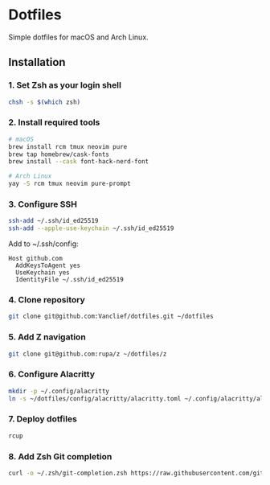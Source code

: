 # Dotfiles

Simple dotfiles for macOS and Arch Linux.

## Installation

### 1. Set Zsh as your login shell

```bash
chsh -s $(which zsh)
```

### 2. Install required tools

```bash
# macOS
brew install rcm tmux neovim pure
brew tap homebrew/cask-fonts
brew install --cask font-hack-nerd-font

# Arch Linux
yay -S rcm tmux neovim pure-prompt
```

### 3. Configure SSH

```bash
ssh-add ~/.ssh/id_ed25519
ssh-add --apple-use-keychain ~/.ssh/id_ed25519
```

Add to ~/.ssh/config:

```
Host github.com
  AddKeysToAgent yes
  UseKeychain yes
  IdentityFile ~/.ssh/id_ed25519
```

### 4. Clone repository

```bash
git clone git@github.com:Vanclief/dotfiles.git ~/dotfiles
```

### 5. Add Z navigation

```bash
git clone git@github.com:rupa/z ~/dotfiles/z
```

### 6. Configure Alacritty

```bash
mkdir -p ~/.config/alacritty
ln -s ~/dotfiles/config/alacritty/alacritty.toml ~/.config/alacritty/alacritty.toml
```

### 7. Deploy dotfiles

```bash
rcup
```

### 8. Add Zsh Git completion

```bash
curl -o ~/.zsh/git-completion.zsh https://raw.githubusercontent.com/git/git/master/contrib/completion/git-completion.zsh
```
